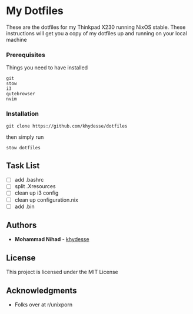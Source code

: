 
# My Dotfiles

These are the dotfiles for my Thinkpad X230 running NixOS stable.
These instructions will get you a copy of my dotfiles up and running on your local machine

### Prerequisites

Things you need to have installed

```
git
stow
i3
qutebrowser
nvim
```

### Installation

```
git clone https://github.com/khydesse/dotfiles
```
then simply run
```
stow dotfiles
```

## Task List

- [ ] add .bashrc
- [ ] split .Xresources
- [ ] clean up i3 config
- [ ] clean up configuration.nix
- [ ] add .bin

## Authors

* **Mohammad Nihad** - [khydesse](https://github.com/khydesse/)


## License

This project is licensed under the MIT License

## Acknowledgments

* Folks over at r/unixporn
